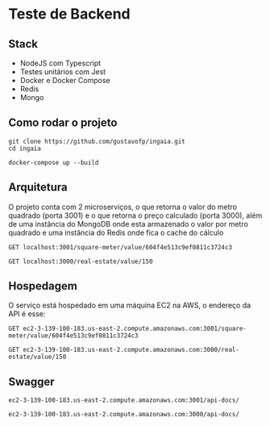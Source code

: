 # Teste de Backend

## Stack
- NodeJS com Typescript
- Testes unitários com Jest
- Docker e Docker Compose
- Redis
- Mongo

## Como rodar o projeto

```console
git clone https://github.com/gustavofp/ingaia.git
cd ingaia
```
```console
docker-compose up --build
```
## Arquitetura

O projeto conta com 2 microserviços, o que retorna o valor do metro quadrado (porta 3001) e o que retorna o preço calculado (porta 3000), além de uma instância do MongoDB onde esta armazenado o valor por metro quadrado e uma instância do Redis onde fica o cache do cálculo
```console
GET localhost:3001/square-meter/value/604f4e513c9ef0811c3724c3
```

```console
GET localhost:3000/real-estate/value/150
```
## Hospedagem

O serviço está hospedado em uma máquina EC2 na AWS, o endereço da API é esse:

```console
GET ec2-3-139-100-183.us-east-2.compute.amazonaws.com:3001/square-meter/value/604f4e513c9ef0811c3724c3
```

```console
GET ec2-3-139-100-183.us-east-2.compute.amazonaws.com:3000/real-estate/value/150
```

## Swagger

```console
ec2-3-139-100-183.us-east-2.compute.amazonaws.com:3001/api-docs/
```

```console
ec2-3-139-100-183.us-east-2.compute.amazonaws.com:3000/api-docs/
